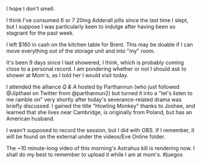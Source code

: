 I hope I don't smell.

I think I've consumed 6 or 7 20mg Adderall pills since the last time I slept, but I suppose I was particularly keen to indulge after having been so stagnant for the past week.

I left $160 in cash on the kitchen table for Brent. This may be doable if I can move everything out of the storage unit and into "my" room.

It's been 9 days since I last showered, I think, which is probably coming close to a personal record. I am pondering whether or not I should ask to shower at Mom's, as I told her I would visit today.

I attended the alliance *Q & A* hosted by Parthannun (who just followed @Jipthael on Twitter from @parthannun2) but turned it into a "let's listen to me ramble on" very shortly after today's severance-related drama was briefly discussed. I gained the title "Howling Monkey" thanks to Joshee, and learned that she lives near Cambridge, is originally from Poland, but has an American husband.

I wasn't supposed to record the session, but I did with OBS. If I remember, it will be found on the external under the videos/Eve Online folder.

The ~10 minute-long video of this morning's Astrahus kill is rendering now. I shall do my best to remember to upload it while I am at mom's.
#juegos